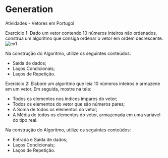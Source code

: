 # Generation 

Atividades - Vetores em Portugol

Exercício 1:
Dado um vetor contendo 10 números inteiros não ordenados, construa um algoritmo que consiga ordenar o vetor em ordem decrescente.
![ex1](https://github.com/BiaAkemi/Generation/assets/145511213/42b05512-2fc3-4e22-bb86-790c3cf873e7)

Na construção do Algoritmo, utilize os seguintes conteúdos:
- Saída de dados;
- Laços Condicionais;
- Laços de Repetição.


Exercício 2:
Elabore um algoritmo que leia 10 números inteiros e armazene em um vetor. Em seguida, mostre na tela:
- Todos os elementos nos índices ímpares do vetor;
- Todos os elementos do vetor que são números pares;
- A Soma de todos os elementos do vetor;
- A Média de todos os elementos do vetor, armazenada em uma variável do tipo real.

Na construção do Algoritmo, utilize os seguintes conteúdos:
- Entrada e Saída de dados;
- Laços Condicionais;
- Laços de Repetição.
